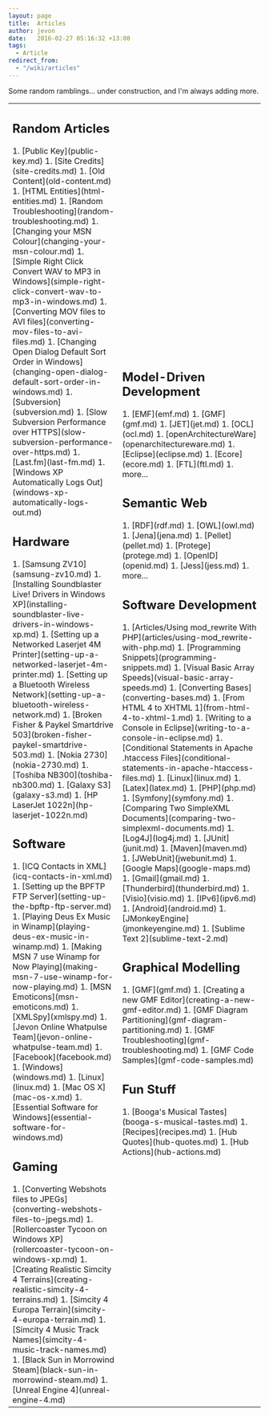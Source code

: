 ```yaml
---
layout: page
title:  Articles
author: jevon
date:   2016-02-27 05:16:32 +13:00
tags:
  - Article
redirect_from:
  - "/wiki/articles"
---
```


Some random ramblings... under construction, and I'm always adding more.
<table class="articles-table"><tr><td class="left-bar"><h2 class="heading-random">Random Articles</h2>
1. [Public Key](public-key.md)
1. [Site Credits](site-credits.md)
1. [Old Content](old-content.md)
1. [HTML Entities](html-entities.md)
1. [Random Troubleshooting](random-troubleshooting.md)
1. [Changing your MSN Colour](changing-your-msn-colour.md)
1. [Simple Right Click Convert WAV to MP3 in Windows](simple-right-click-convert-wav-to-mp3-in-windows.md)
1. [Converting MOV files to AVI files](converting-mov-files-to-avi-files.md)
1. [Changing Open Dialog Default Sort Order in Windows](changing-open-dialog-default-sort-order-in-windows.md)
1. [Subversion](subversion.md)
1. [Slow Subversion Performance over HTTPS](slow-subversion-performance-over-https.md)
1. [Last.fm](last-fm.md)
1. [Windows XP Automatically Logs Out](windows-xp-automatically-logs-out.md)

<h2 class="heading-hardware">Hardware</h2>
1. [Samsung ZV10](samsung-zv10.md)
1. [Installing Soundblaster Live! Drivers in Windows XP](installing-soundblaster-live-drivers-in-windows-xp.md)
1. [Setting up a Networked Laserjet 4M Printer](setting-up-a-networked-laserjet-4m-printer.md)
1. [Setting up a Bluetooth Wireless Network](setting-up-a-bluetooth-wireless-network.md)
1. [Broken Fisher & Paykel Smartdrive 503](broken-fisher-paykel-smartdrive-503.md)
1. [Nokia 2730](nokia-2730.md)
1. [Toshiba NB300](toshiba-nb300.md)
1. [Galaxy S3](galaxy-s3.md)
1. [HP LaserJet 1022n](hp-laserjet-1022n.md)

<h2 class="heading-applications">Software</h2>
1. [ICQ Contacts in XML](icq-contacts-in-xml.md)
1. [Setting up the BPFTP FTP Server](setting-up-the-bpftp-ftp-server.md)
1. [Playing Deus Ex Music in Winamp](playing-deus-ex-music-in-winamp.md)
1. [Making MSN 7 use Winamp for Now Playing](making-msn-7-use-winamp-for-now-playing.md)
1. [MSN Emoticons](msn-emoticons.md)
1. [XMLSpy](xmlspy.md)
1. [Jevon Online Whatpulse Team](jevon-online-whatpulse-team.md)
1. [Facebook](facebook.md)
1. [Windows](windows.md)
1. [Linux](linux.md)
1. [Mac OS X](mac-os-x.md)
1. [Essential Software for Windows](essential-software-for-windows.md)

<h2 class="heading-gaming">Gaming</h2>
1. [Converting Webshots files to JPEGs](converting-webshots-files-to-jpegs.md)
1. [Rollercoaster Tycoon on Windows XP](rollercoaster-tycoon-on-windows-xp.md)
1. [Creating Realistic Simcity 4 Terrains](creating-realistic-simcity-4-terrains.md)
1. [Simcity 4 Europa Terrain](simcity-4-europa-terrain.md)
1. [Simcity 4 Music Track Names](simcity-4-music-track-names.md)
1. [Black Sun in Morrowind Steam](black-sun-in-morrowind-steam.md)
1. [Unreal Engine 4](unreal-engine-4.md)

</td><td class="right-bar"><h2 class="heading-mdd">Model-Driven Development</h2>
1. [EMF](emf.md)
1. [GMF](gmf.md)
1. [JET](jet.md)
1. [OCL](ocl.md)
1. [openArchitectureWare](openarchitectureware.md)
1. [Eclipse](eclipse.md)
1. [Ecore](ecore.md)
1. [FTL](ftl.md)
1. more...

<h2 class="heading-semantic">Semantic Web</h2>
1. [RDF](rdf.md)
1. [OWL](owl.md)
1. [Jena](jena.md)
1. [Pellet](pellet.md)
1. [Protege](protege.md)
1. [OpenID](openid.md)
1. [Jess](jess.md)
1. more...

<h2 class="heading-software">Software Development</h2>
1. [Articles/Using mod_rewrite With PHP](articles/using-mod_rewrite-with-php.md)
1. [Programming Snippets](programming-snippets.md)
1. [Visual Basic Array Speeds](visual-basic-array-speeds.md)
1. [Converting Bases](converting-bases.md)
1. [From HTML 4 to XHTML 1](from-html-4-to-xhtml-1.md)
1. [Writing to a Console in Eclipse](writing-to-a-console-in-eclipse.md)
1. [Conditional Statements in Apache .htaccess Files](conditional-statements-in-apache-htaccess-files.md)
1. [Linux](linux.md)
1. [Latex](latex.md)
1. [PHP](php.md)
1. [Symfony](symfony.md)
1. [Comparing Two SimpleXML Documents](comparing-two-simplexml-documents.md)
1. [Log4J](log4j.md)
1. [JUnit](junit.md)
1. [Maven](maven.md)
1. [JWebUnit](jwebunit.md)
1. [Google Maps](google-maps.md)
1. [Gmail](gmail.md)
1. [Thunderbird](thunderbird.md)
1. [Visio](visio.md)
1. [IPv6](ipv6.md)
1. [Android](android.md)
1. [JMonkeyEngine](jmonkeyengine.md)
1. [Sublime Text 2](sublime-text-2.md)

<h2 class="heading-gmf">Graphical Modelling</h2>
1. [GMF](gmf.md)
1. [Creating a new GMF Editor](creating-a-new-gmf-editor.md)
1. [GMF Diagram Partitioning](gmf-diagram-partitioning.md)
1. [GMF Troubleshooting](gmf-troubleshooting.md)
1. [GMF Code Samples](gmf-code-samples.md)

<h2 class="heading-fun">Fun Stuff</h2>
1. [Booga's Musical Tastes](booga-s-musical-tastes.md)
1. [Recipes](recipes.md)
1. [Hub Quotes](hub-quotes.md)
1. [Hub Actions](hub-actions.md)
</td></tr></table>
